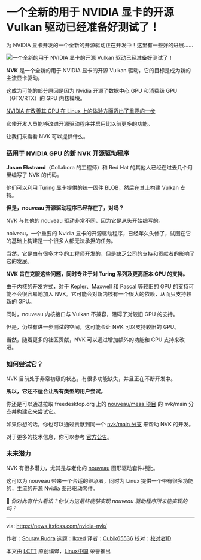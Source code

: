 [#]: subject: "A New Open Source Vulkan Driver for NVIDIA Graphics is Ready to Test!"
[#]: via: "https://news.itsfoss.com/nvidia-nvk/"
[#]: author: "Sourav Rudra https://news.itsfoss.com/author/sourav/"
[#]: collector: "lkxed"
[#]: translator: "Cubik65536"
[#]: reviewer: " "
[#]: publisher: " "
[#]: url: " "

一个全新的用于 NVIDIA 显卡的开源 Vulkan 驱动已经准备好测试了！
======
为 NVIDIA 显卡开发的一个全新的开源驱动正在开发中！这里有一些好的进展……

![一个全新的用于 NVIDIA 显卡的开源 Vulkan 驱动已经准备好测试了！][1]

**NVK** 是一个全新的用于 NVIDIA 显卡的开源 Vulkan 驱动，它的目标是成为新的主流显卡驱动。

这成为可能的部分原因是因为 Nvidia 开源了数据中心 GPU 和消费级 GPU（GTX/RTX）的 GPU 内核模块。

[NVIDIA 在改善其 GPU 在 Linux 上的体验方面迈出了重要的一步][2]

它使开发人员能够改进开源驱动程序并启用比以前更多的功能。

让我们来看看 NVK 可以提供什么。

### 适用于 NVIDIA GPU 的新 NVK 开源驱动程序

**Jason Ekstrand**（Collabora 的工程师）和 Red Hat 的其他人已经在过去几个月里编写了 NVK 的代码。

他们可以利用 Turing 显卡提供的统一固件 BLOB，然后在其上构建 Vulkan 支持。

**但是，nouveau 开源驱动程序已经存在了，对吗？**

NVK 与其他的 nouveau 驱动非常不同，因为它是从头开始编写的。

noiveau，一个重要的 Nvidia 显卡的开源驱动程序，已经年久失修了，试图在它的基础上构建是一个很多人都无法承担的任务。

当然，它是由有很多才华的工程师开发的，但是缺乏公司的支持和贡献者的影响了它的发展。

**NVK 旨在克服这些问题，同时专注于对 Turing 系列及更高版本 GPU 的支持。**

由于内核的开发方式，对于 Kepler、Maxwell 和 Pascal 等较旧的 GPU 的支持可能不会很容易地加入 NVK。它可能会对新内核有一个很大的依赖，从而只支持较新的 GPU。

同时，nouveau 内核接口与 Vulkan 不兼容，阻碍了对较旧 GPU 的支持。

但是，仍然有进一步测试的空间，这可能会让 NVK 可以支持较旧的 GPU。

当然，随着更多的社区贡献，NVK 可以通过增加额外的功能和 GPU 支持来改进。

### 如何尝试它？

NVK 目前处于非常初级的状态，有很多功能缺失，并且正在不断开发中。

**所以，它还不适合让所有类型的用户尝试。**

你还是可以通过拉取 freedesktop.org 上的 [nouveau/mesa 项目][4] 的 nvk/main 分支并构建它来尝试它。

如果你想的话，你也可以通过贡献到同一个 [nvk/main 分支][5] 来帮助 NVK 的开发。

对于更多的技术信息，你可以参考 [官方公告][6]。

### 未来潜力

NVK 有很多潜力，尤其是与老化的 [nouveau][7] 图形驱动套件相比。

这可以为 nouveau 带来一个合适的继承者，同时为 Linux 提供一个带有很多功能的，主流的开源 Nvidia 图形驱动套件。

💬 *你对此有什么看法？你认为这最终能够实现 nouveau 驱动程序所未能实现的吗？*

--------------------------------------------------------------------------------

via: https://news.itsfoss.com/nvidia-nvk/

作者：[Sourav Rudra][a]
选题：[lkxed][b]
译者：[Cubik65536](https://github.com/Cubik65536)
校对：[校对者ID](https://github.com/校对者ID)

本文由 [LCTT](https://github.com/LCTT/TranslateProject) 原创编译，[Linux中国](https://linux.cn/) 荣誉推出

[a]: https://news.itsfoss.com/author/sourav/
[b]: https://github.com/lkxed
[1]: https://news.itsfoss.com/content/images/size/w1200/2022/10/opensource-native-vulkan-gpu-driver-for-nvidia.png
[2]: https://news.itsfoss.com/nvidia-open-source-linux/
[4]: https://gitlab.freedesktop.org/nouveau/mesa
[5]: https://gitlab.freedesktop.org/nouveau/mesa/-/tree/nvk/main/
[6]: https://www.collabora.com/news-and-blog/news-and-events/introducing-nvk.html
[7]: https://nouveau.freedesktop.org/
